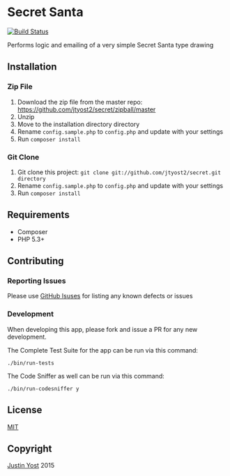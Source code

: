 # Secret Santa #

[![Build Status](https://travis-ci.org/jtyost2/secret.svg?branch=master)](https://travis-ci.org/jtyost2/secret)

Performs logic and emailing of a very simple Secret Santa type drawing

## Installation ##

### Zip File ###

1. Download the zip file from the master repo: https://github.com/jtyost2/secret/zipball/master
2. Unzip
3. Move to the installation directory directory
4. Rename `config.sample.php` to `config.php` and update with your settings
5. Run `composer install`

### Git Clone ###

1. Git clone this project:
`git clone git://github.com/jtyost2/secret.git directory`
4. Rename `config.sample.php` to `config.php` and update with your settings
5. Run `composer install`

## Requirements ##

 * Composer
 * PHP 5.3+

## Contributing ##

### Reporting Issues ###

Please use [GitHub Isuses](https://github.com/jtyost2/secret/issues) for listing any known defects or issues

### Development ###

When developing this app, please fork and issue a PR for any new development.

The Complete Test Suite for the app can be run via this command:

`./bin/run-tests`

The Code Sniffer as well can be run via this command:

`./bin/run-codesniffer y`

## License

[MIT](https://github.com/jtyost2/secret/blob/master/COPYRIGHT)

## Copyright

[Justin Yost](https://www.yostivanich.com/) 2015
